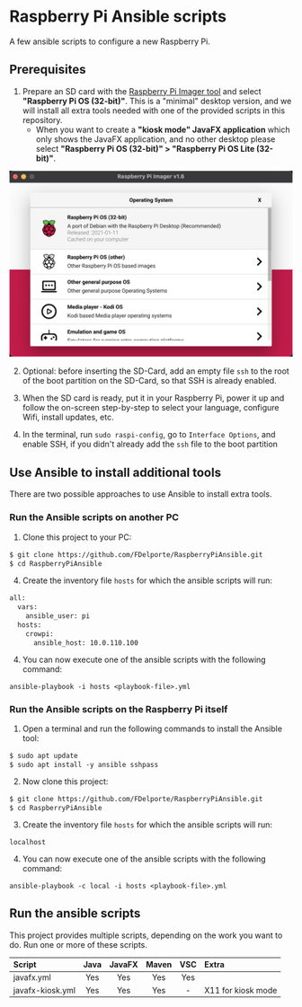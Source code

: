 # Raspberry Pi Ansible scripts

A few ansible scripts to configure a new Raspberry Pi.

## Prerequisites

1. Prepare an SD card with the [Raspberry Pi Imager tool](https://www.raspberrypi.org/software/) 
   and select **"Raspberry Pi OS (32-bit)"**. This is a "minimal" desktop version, and we will 
   install all extra tools needed with one of the provided scripts in this repository.
   * When you want to create a **"kiosk mode" JavaFX application** which only shows the JavaFX application, 
    and no other desktop please select **"Raspberry Pi OS (32-bit)" > "Raspberry Pi OS Lite (32-bit)"**.

![Screenshot of the Raspberry Pi Imager tool](docs/imager.png)

2. Optional: before inserting the SD-Card, add an empty file `ssh` to the root of the boot partition on the SD-Card, so that SSH is already enabled.

3. When the SD card is ready, put it in your Raspberry Pi, power it up and follow the on-screen 
   step-by-step to select your language, configure Wifi, install updates, etc.

4. In the terminal, run `sudo raspi-config`, go to `Interface Options`, and enable SSH, if you didn't already add the `ssh` file to the boot partition


## Use Ansible to install additional tools

There are two possible approaches to use Ansible to install extra tools.

### Run the Ansible scripts on another PC 

1. Clone this project to your PC:

```
$ git clone https://github.com/FDelporte/RaspberryPiAnsible.git
$ cd RaspberryPiAnsible
```

4. Create the inventory file `hosts` for which the ansible scripts will run:

```
all:
  vars:
    ansible_user: pi
  hosts: 
    crowpi:
      ansible_host: 10.0.110.100
```

4. You can now execute one of the ansible scripts with the following command:
```
ansible-playbook -i hosts <playbook-file>.yml
```
   
### Run the Ansible scripts on the Raspberry Pi itself

1. Open a terminal and run the following commands to install the Ansible tool:

```
$ sudo apt update
$ sudo apt install -y ansible sshpass
```

2. Now clone this project:
```
$ git clone https://github.com/FDelporte/RaspberryPiAnsible.git
$ cd RaspberryPiAnsible
```

3. Create the inventory file `hosts` for which the ansible scripts will run:

```
localhost
```

4. You can now execute one of the ansible scripts with the following command:
```
ansible-playbook -c local -i hosts <playbook-file>.yml
```

## Run the ansible scripts

This project provides multiple scripts, depending on the work you want to do. Run one or more
of these scripts.

| Script            | Java      | JavaFX    | Maven     | VSC       | Extra                 |
| :---              | :---:     | :---:     | :---:     | :---:     | :---                  |
| javafx.yml        | Yes       | Yes       | Yes       | Yes       |                       |
| javafx-kiosk.yml  | Yes       | Yes       | Yes       | -         | X11 for kiosk mode    |

